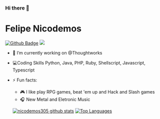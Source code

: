 ### Hi there 👋

# Felipe Nicodemos

[![Github Badge](https://img.shields.io/badge/-Github-000?style=flat-square&logo=Github&logoColor=white&link=https://github.com/nymalone)](https://github.com/Nicodemos305)
![](https://komarev.com/ghpvc/?username=Nicodemos305&color=blueviolet)

- 🔭 I’m currently working on  @Thoughtworks 
- :computer:Coding Skills Python, Java, PHP, Ruby, Shellscript, Javascript, Typescript
- ⚡ Fun facts: 
  - :video_game: I like play RPG games, beat 'em up and Hack and Slash games
  - :headphones: New Metal and Eletronic Music
  
  [![nicodemos305 github stats](https://github-readme-stats.vercel.app/api?username=Nicodemos305&show_icons=true&hide=issues&include_all_commits=true)](https://github.com/Nicodemos305) [![Top Languages](https://github-readme-stats.vercel.app/api/top-langs/?username=Nicodemos305&layout=compact)](https://github.com/Nicodemos305)

